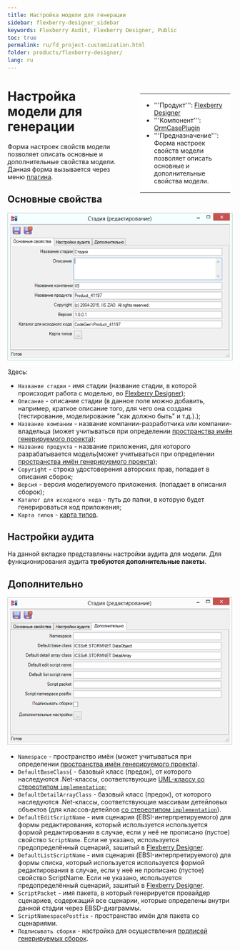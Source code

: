 ```yaml
---
title: Настройка модели для генерации
sidebar: flexberry-designer_sidebar
keywords: Flexberry Audit, Flexberry Designer, Public
toc: true
permalink: ru/fd_project-customization.html
folder: products/flexberry-designer/
lang: ru
---
```


<div style="margin:5px; padding-left:28px; float:right; width:40%; outline:1px solid white;"> <br> <table border="0" width="100%" bgcolor="#6495ED"> <tbody><tr><td bgcolor="#FFFFFF"> 

* '''Продукт''': [Flexberry Designer](flexberry-designer.html)
* '''Компонент''': [OrmCasePlugin](flexberry-orm-case-plugin.html)
* '''Предназначение''': Форма настроек свойств модели позволяет описать основные и дополнительные свойства модели.
</td>
</tr></tbody></table></a>
</div>

# Настройка модели для генерации
Форма настроек свойств модели позволяет описать основные и дополнительные свойства модели. Данная форма вызывается через меню [плагина](flexberry-orm-case-plugin.html).

## Основные свойства
![](/images/pages/img/page/ProjectCustomization/StageProperties.png) 

Здесь:
* `Название стадии` - имя стадии (название стадии, в которой происходит работа с моделью, во [Flexberry Designer](flexberry-designer.html)); 
* `Описание` - описание стадии (в данное поле можно добавить, например, краткое описание того, для чего она создана (тестирование, моделирование "как должно быть" и т.д.).);
* `Название компании` - название компании-разработчика или компании-владельца (может учитываться при определении [пространства имён генерируемого проекта](location-assembly-after-code-generation.html)); 
* `Название продукта` - название приложения, для которого разрабатывается модель(может учитываться при определении [пространства имён генерируемого проекта](location-assembly-after-code-generation.html));
* `Copyright` - строка удостоверения авторских прав, попадает в описания сборок; 
* `Версия` - версия моделируемого приложения. (попадает в описания сборок);
* `Каталог для исходного кода` - путь до папки, в которую будет генерироваться код приложения;
* `Карта типов` - [карта типов](types-map.html).

## Настройки аудита
На данной вкладке представлены настройки аудита для модели. Для функционирования аудита __требуются дополнительные пакеты__.

## Дополнительно
![](/images/pages/img/page/ProjectCustomization/StagePropertiesExt.png)

* `Namespace` - пространство имён (может учитываться при определении [пространства имён генерируемого проекта](location-assembly-after-code-generation.html)). 
* `DefaultBaseClass`{ - базовый класс (предок), от которого наследуются .Net-классы, соответствующие [UML-классу со стереотипом `implementation`](data--classes.html); 
* `DefaultDetailArrayClass` - базовый класс (предок), от которого наследуются .Net-классы, соответствующие массивам детейловых объектов (для классов-детейлов  [со стереотипом `implementation`](data--classes.html)). 
* `DefaultEditScriptName` - имя сценария (EBSI-интерпретируемого) для формы редактирования, который используется используется формой редактирования в случае, если у неё не прописано (пустое) свойство `ScriptName`. Если не указано, используется предопределённый сценарий, зашитый в [Flexberry Designer](flexberry-designer.html). 
* `DefaultListScriptName` - имя сценария (EBSI-интерпретируемого) для формы списка, который используется используется формой редактирования в случае, если у неё не прописано (пустое) свойство ScriptName. Если не указано, используется предопределённый сценарий, зашитый в [Flexberry Designer](flexberry-designer.html). 
* `ScriptPacket` - имя пакета, в который генерируется провайдер сценариев, содержащий все сценарии, которые определены внутри данной стадии через EBSD-диаграммы. 
* `ScriptNamespacePostfix` - пространство имён для пакета со сценариями. 
* `Подписывать сборки` - настройка для осуществления [подписей генерируемых сборок](sign-assembly-at-Flexberry.html). 

